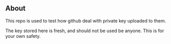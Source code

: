 About
----------

This repo is used to test how github deal with private key uploaded to them.

The key stored here is fresh, and should not be used be anyone. This is for your own safety.

